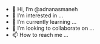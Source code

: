 - 👋 Hi, I’m @adnanasmaneh
- 👀 I’m interested in ...
- 🌱 I’m currently learning ...
- 💞️ I’m looking to collaborate on ...
- 📫 How to reach me ...

<!---
adnanasmaneh/adnanasmaneh is a ✨ special ✨ repository because its `README.md` (this file) appears on your GitHub profile.
You can click the Preview link to take a look at your changes.
--->
